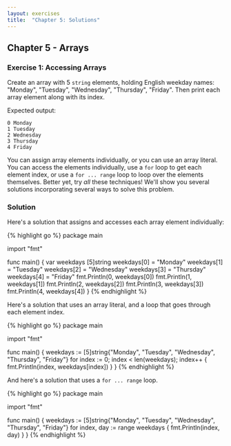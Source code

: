 ```yaml
---
layout: exercises
title:  "Chapter 5: Solutions"
---
```


## Chapter 5 - Arrays

### Exercise 1: Accessing Arrays

Create an array with 5 `string` elements, holding English weekday names: "Monday", "Tuesday", "Wednesday", "Thursday", "Friday". Then print each array element along with its index.

Expected output:

``` text
0 Monday
1 Tuesday
2 Wednesday
3 Thursday
4 Friday
```

You can assign array elements individually, or you can use an array literal. You can access the elements individually, use a `for` loop to get each element index, or use a `for ... range` loop to loop over the elements themselves. Better yet, try *all* these techniques! We'll show you several solutions incorporating several ways to solve this problem.

### Solution

Here's a solution that assigns and accesses each array element individually:

{% highlight go %}
package main

import "fmt"

func main() {
	var weekdays [5]string
	weekdays[0] = "Monday"
	weekdays[1] = "Tuesday"
	weekdays[2] = "Wednesday"
	weekdays[3] = "Thursday"
	weekdays[4] = "Friday"
	fmt.Println(0, weekdays[0])
	fmt.Println(1, weekdays[1])
	fmt.Println(2, weekdays[2])
	fmt.Println(3, weekdays[3])
	fmt.Println(4, weekdays[4])
}
{% endhighlight %}

<!-- You can [try this on the Go Playground](https://play.golang.org/p/puv5u_DXsAr). -->

Here's a solution that uses an array literal, and a loop that goes through each element index.

{% highlight go %}
package main

import "fmt"

func main() {
	weekdays := [5]string{"Monday", "Tuesday",
		"Wednesday", "Thursday", "Friday"}
	for index := 0; index < len(weekdays); index++ {
		fmt.Println(index, weekdays[index])
	}
}
{% endhighlight %}

<!-- You can [try this on the Go Playground](https://play.golang.org/p/0zA9HSF-VGI). -->

And here's a solution that uses a `for ... range` loop.

{% highlight go %}
package main

import "fmt"

func main() {
	weekdays := [5]string{"Monday", "Tuesday",
		"Wednesday", "Thursday", "Friday"}
	for index, day := range weekdays {
		fmt.Println(index, day)
	}
}
{% endhighlight %}

<!-- You can [try this on the Go Playground](https://play.golang.org/p/ginBpXXTpFt). -->
